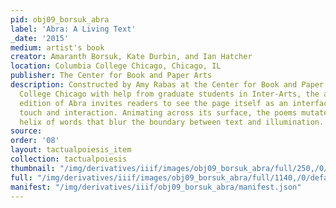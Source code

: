 ```yaml
---
pid: obj09_borsuk_abra
label: 'Abra: A Living Text'
_date: '2015'
medium: artist's book
creator: Amaranth Borsuk, Kate Durbin, and Ian Hatcher
location: Columbia College Chicago, Chicago, IL
publisher: The Center for Book and Paper Arts
description: Constructed by Amy Rabas at the Center for Book and Paper Arts at Columbia
  College Chicago with help from graduate students in Inter-Arts, the artists’ book
  edition of Abra invites readers to see the page itself as an interface that invites
  touch and interaction. Animating across its surface, the poems mutate in an ecstatic
  helix of words that blur the boundary between text and illumination.
source: 
order: '08'
layout: tactualpoiesis_item
collection: tactualpoiesis
thumbnail: "/img/derivatives/iiif/images/obj09_borsuk_abra/full/250,/0/default.jpg"
full: "/img/derivatives/iiif/images/obj09_borsuk_abra/full/1140,/0/default.jpg"
manifest: "/img/derivatives/iiif/obj09_borsuk_abra/manifest.json"
---
```

